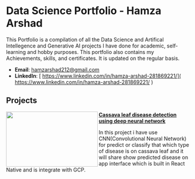 # Data Science Portfolio - Hamza Arshad
This Portfolio is a compilation of all the Data Science and Artifical Intellegence and Generative AI projects I have done for academic, self-learning and hobby purposes. This portfolio also contains my Achievements, skills, and certificates. It is updated on the regular basis.

- **Email**: [hamzarshad212@gmail.com](hamzarshad212@gmail.com)
- **LinkedIn**: [ https://www.linkedin.com/in/hamza-arshad-281869221/]( https://www.linkedin.com/in/hamza-arshad-281869221/ )


## Projects

<img align="left" width="250" height="150" src="[https://github.com/Hamza-Arshad-1/Portfolio/blob/main/Images/Untitled%20design.png]"> **[Cassava leaf disease detection using deep neural network](https://github.com/Hamza-Arshad-1/Cassava-leaf-disease-NN-FYP)**

In this project i have use CNN(Convolutional Neural Network) for predict or classify that which type of disease is on cassava leaf and it will share show predicted disease on app interface which is built in React Native and is integrate with GCP. 
